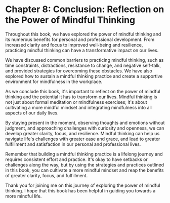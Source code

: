 Chapter 8: Conclusion: Reflection on the Power of Mindful Thinking
==================================================================

Throughout this book, we have explored the power of mindful thinking and its numerous benefits for personal and professional development. From increased clarity and focus to improved well-being and resilience, practicing mindful thinking can have a transformative impact on our lives.

We have discussed common barriers to practicing mindful thinking, such as time constraints, distractions, resistance to change, and negative self-talk, and provided strategies for overcoming these obstacles. We have also explored how to sustain a mindful thinking practice and create a supportive environment for mindfulness in the workplace.

As we conclude this book, it's important to reflect on the power of mindful thinking and the potential it has to transform our lives. Mindful thinking is not just about formal meditation or mindfulness exercises; it's about cultivating a more mindful mindset and integrating mindfulness into all aspects of our daily lives.

By staying present in the moment, observing thoughts and emotions without judgment, and approaching challenges with curiosity and openness, we can develop greater clarity, focus, and resilience. Mindful thinking can help us navigate life's challenges with greater ease and grace, and lead to greater fulfillment and satisfaction in our personal and professional lives.

Remember that building a mindful thinking practice is a lifelong journey and requires consistent effort and practice. It's okay to have setbacks or challenges along the way, but by using the strategies and practices outlined in this book, you can cultivate a more mindful mindset and reap the benefits of greater clarity, focus, and fulfillment.

Thank you for joining me on this journey of exploring the power of mindful thinking. I hope that this book has been helpful in guiding you towards a more mindful life.
